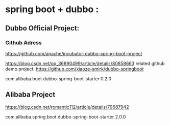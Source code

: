 
# spring boot + dubbo :

## Dubbo Official Project:

### Github Adress
https://github.com/apache/incubator-dubbo-spring-boot-project

https://blog.csdn.net/qq_36890499/article/details/80858663
related github demo project:
https://github.com/xiaoze-smirk/dubbo-springboot

<dependency>
    <groupId>com.alibaba.boot</groupId>
    <artifactId>dubbo-spring-boot-starter</artifactId>
    <version>0.2.0</version>
</dependency>

## Alibaba Project


https://blog.csdn.net/romantic112/article/details/79687942

<dependency>
    <groupId>com.alibaba.spring.boot</groupId>
    <artifactId>dubbo-spring-boot-starter</artifactId>
    <version>2.0.0</version>
</dependency>